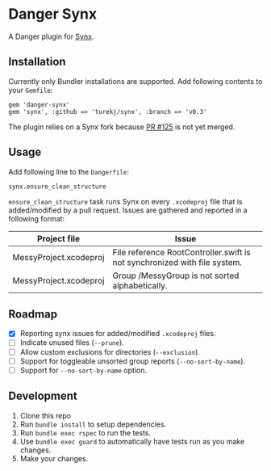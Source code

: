 # Danger Synx

A Danger plugin for [Synx](https://github.com/venmo/synx/). 

## Installation

Currently only Bundler installations are supported. Add following contents to your `Gemfile`:

    gem 'danger-synx'
    gem 'synx', :github => 'turekj/synx', :branch => 'v0.3'

The plugin relies on a Synx fork because [PR #125](https://github.com/venmo/synx/pull/125) is not yet merged.

## Usage

Add following line to the `Dangerfile`:

    synx.ensure_clean_structure

`ensure_clean_structure` task runs Synx on every `.xcodeproj` file that is added/modified by a pull request. Issues are gathered and reported in a following format:

| Project file | Issue |
| --- | --- |
| MessyProject.xcodeproj | File reference RootController.swift is not synchronized with file system. |
| MessyProject.xcodeproj | Group /MessyGroup is not sorted alphabetically. |

## Roadmap

- [x] Reporting synx issues for added/modified `.xcodeproj` files.
- [ ] Indicate unused files (`--prune`).
- [ ] Allow custom exclusions for directories (`--exclusion`).
- [ ] Support for toggleable unsorted group reports (`--no-sort-by-name`).
- [ ] Support for `--no-sort-by-name` option.

## Development

1. Clone this repo
2. Run `bundle install` to setup dependencies.
3. Run `bundle exec rspec` to run the tests.
4. Use `bundle exec guard` to automatically have tests run as you make changes.
5. Make your changes.
